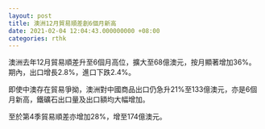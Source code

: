 ```yaml
---
layout: post
title: 澳洲12月貿易順差創6個月新高
date: 2021-02-04 12:04:43.000000000 +08:00
categories: rthk
---
```


澳洲去年12月貿易順差升至6個月高位，擴大至68億澳元，按月顯著增加36%。期內，出口增長2.8%，進口下跌2.4%。

即使中澳存在貿易爭拗，澳洲對中國商品出口仍急升21%至133億澳元，亦是6個月新高，鐵礦石出口量及出口額均大幅增加。

至於第4季貿易順差亦增加28%，增至174億澳元。

